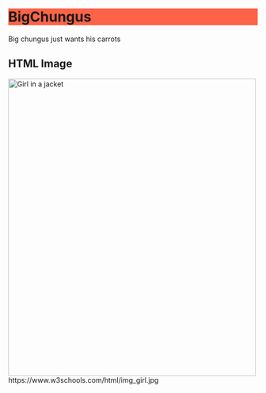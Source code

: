
<h1 style="background-color:Tomato;">BigChungus</h1>

<p>Big chungus just wants his carrots</p>
<h2>HTML Image</h2>
<img src="img_girl.jpg" alt="Girl in a jacket" width="500" height="600">

</body>
</html>
https://www.w3schools.com/html/img_girl.jpg
